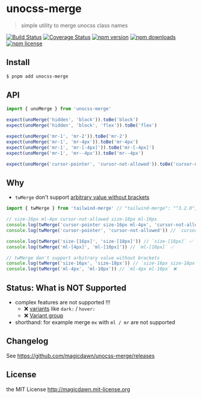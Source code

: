 # unocss-merge

> simple utility to merge unocss class names

[![Build Status](https://img.shields.io/github/actions/workflow/status/magicdawn/unocss-merge/ci.yml?style=flat-square&branch=main)](https://github.com/magicdawn/unocss-merge/actions/workflows/ci.yml)
[![Coverage Status](https://img.shields.io/codecov/c/github/magicdawn/unocss-merge.svg?style=flat-square)](https://codecov.io/gh/magicdawn/unocss-merge)
[![npm version](https://img.shields.io/npm/v/unocss-merge.svg?style=flat-square)](https://www.npmjs.com/package/unocss-merge)
[![npm downloads](https://img.shields.io/npm/dm/unocss-merge.svg?style=flat-square)](https://www.npmjs.com/package/unocss-merge)
[![npm license](https://img.shields.io/npm/l/unocss-merge.svg?style=flat-square)](http://magicdawn.mit-license.org)

## Install

```sh
$ pnpm add unocss-merge
```

## API

```ts
import { unoMerge } from 'unocss-merge'

expect(unoMerge('hidden', 'block')).toBe('block')
expect(unoMerge('hidden', 'block', 'flex')).toBe('flex')

expect(unoMerge('mr-1', 'mr-2')).toBe('mr-2')
expect(unoMerge('mr-1', 'mr-4px')).toBe('mr-4px')
expect(unoMerge('mr-1', 'mr-[-4px]')).toBe('mr-[-4px]')
expect(unoMerge('mr-1', 'mr--4px')).toBe('mr--4px')

expect(unoMerge('cursor-pointer', 'cursor-not-allowed')).toBe('cursor-not-allowed')
```

## Why

- `twMerge` don't support [arbitrary value without brackets](https://github.com/dcastil/tailwind-merge/blob/v3.2.0/src/lib/validators.ts#L1)

```ts
import { twMerge } from 'tailwind-merge' // "tailwind-merge": "^3.2.0",

// size-16px ml-4px cursor-not-allowed size-18px ml-10px
console.log(twMerge('cursor-pointer size-16px ml-4px', 'cursor-not-allowed size-18px ml-10px'))
console.log(twMerge('cursor-pointer', 'cursor-not-allowed')) // `cursor-not-allowed` ✅

console.log(twMerge('size-[16px]', 'size-[18px]')) // `size-[18px]` ✅
console.log(twMerge('ml-[4px]', 'ml-[10px]')) // `ml-[10px]` ✅

// twMerge don't support arbitrary value without brackets
console.log(twMerge('size-16px', 'size-18px')) // `size-16px size-18px` ❌
console.log(twMerge('ml-4px', 'ml-10px')) // `ml-4px ml-10px` ❌
```

## Status: What is **NOT** Supported

- complex features are not supported !!!
  - ❌ [variants](https://unocss.dev/config/variants) like `dark:` / `hover:`
  - ❌ [Variant group](https://unocss.dev/transformers/variant-group)
- shorthand: for example merge `mx` with `ml / mr` are not supported

## Changelog

See https://github.com/magicdawn/unocss-merge/releases

## License

the MIT License http://magicdawn.mit-license.org
